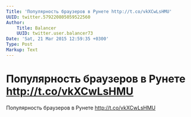 ```yaml
---
Title: 'Популярность браузеров в Рунете http://t.co/vkXCwLsHMU'
UUID: twitter.579220805059522560
Author:
    Title: Balancer
    UUID: twitter.user.balancer73
Date: 'Sat, 21 Mar 2015 12:59:35 +0300'
Type: Post
Markup: Text
---
```


# Популярность браузеров в Рунете http://t.co/vkXCwLsHMU

Популярность браузеров в Рунете http://t.co/vkXCwLsHMU